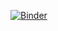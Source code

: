 [![Binder](https://mybinder.org/badge.svg)](https://mybinder.org/v2/gh/atrisovic/thesis-plots/master)

